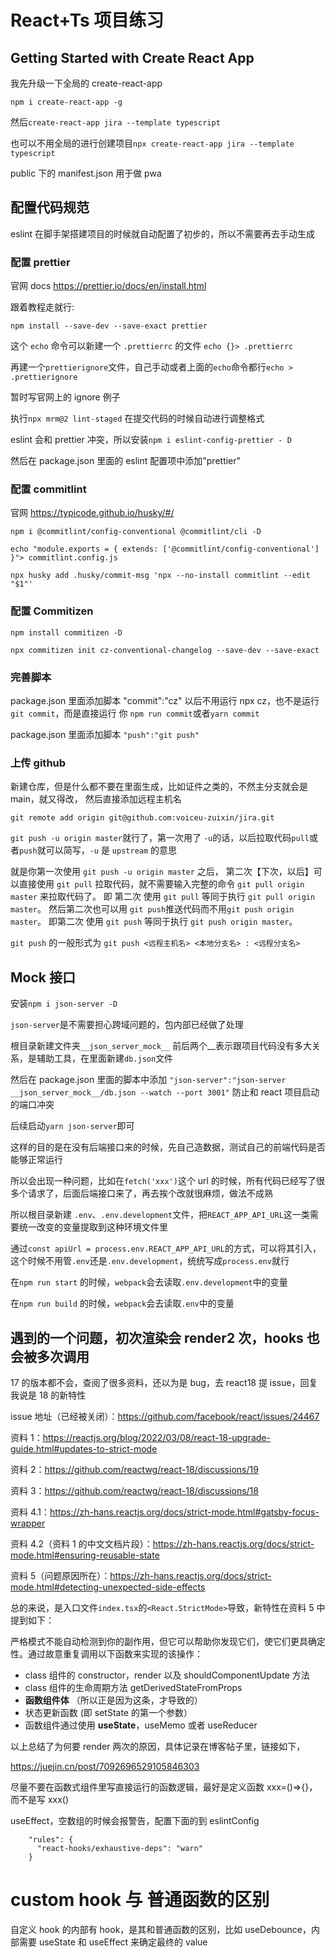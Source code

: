 # React+Ts 项目练习

## Getting Started with Create React App

我先升级一下全局的 create-react-app

`npm i create-react-app -g`

然后`create-react-app jira --template typescript`

也可以不用全局的进行创建项目`npx create-react-app jira --template typescript`

public 下的 manifest.json 用于做 pwa

## 配置代码规范

eslint 在脚手架搭建项目的时候就自动配置了初步的，所以不需要再去手动生成

### 配置 prettier

官网 docs https://prettier.io/docs/en/install.html

跟着教程走就行:

`npm install --save-dev --save-exact prettier`

这个 `echo` 命令可以新建一个 `.prettierrc` 的文件 `echo {}> .prettierrc`

再建一个`prettierignore`文件，自己手动或者上面的`echo`命令都行`echo > .prettierignore`

暂时写官网上的 ignore 例子

执行`npx mrm@2 lint-staged` 在提交代码的时候自动进行调整格式

eslint 会和 prettier 冲突，所以安装`npm i eslint-config-prettier - D`

然后在 package.json 里面的 eslint 配置项中添加"prettier"

### 配置 commitlint

官网 https://typicode.github.io/husky/#/

`npm i @commitlint/config-conventional @commitlint/cli -D`

`echo "module.exports = { extends: ['@commitlint/config-conventional'] }"> commitlint.config.js`

`npx husky add .husky/commit-msg 'npx --no-install commitlint --edit "$1"'`

### 配置 Commitizen

`npm install commitizen -D`

`npx commitizen init cz-conventional-changelog --save-dev --save-exact`

### 完善脚本

package.json 里面添加脚本 "commit":"cz"
以后不用运行 npx cz，也不是运行 `git commit`，而是直接运行 你 `npm run commit`或者`yarn commit`

package.json 里面添加脚本 `"push":"git push"`

### 上传 github

新建仓库，但是什么都不要在里面生成，比如证件之类的，不然主分支就会是 main，就又得改，
然后直接添加远程主机名

`git remote add origin git@github.com:voiceu-zuixin/jira.git`

`git push -u origin master`就行了，第一次用了 `-u`的话，以后拉取代码`pull`或者`push`就可以简写，`-u` 是 `upstream` 的意思

就是你第一次使用 `git push -u origin master` 之后，
第二次【下次，以后】可以直接使用 `git pull` 拉取代码，就不需要输入完整的命令 `git pull origin master` 来拉取代码了。
即 第二次 使用 `git pull` 等同于执行 `git pull origin master`。
然后第二次也可以用 `git push`推送代码而不用`git push origin master`。
即第二次 使用 `git push` 等同于执行 `git push origin master`。

`git push` 的一般形式为 `git push <远程主机名> <本地分支名> : <远程分支名>`

## Mock 接口

安装`npm i json-server -D`

`json-server`是不需要担心跨域问题的，包内部已经做了处理

根目录新建文件夹`__json_server_mock__` 前后两个\_\_表示跟项目代码没有多大关系，是辅助工具，在里面新建`db.json`文件

然后在 package.json 里面的脚本中添加 `"json-server":"json-server __json_server_mock__/db.json --watch --port 3001"` 防止和 react 项目启动的端口冲突

后续启动`yarn json-server`即可

这样的目的是在没有后端接口来的时候，先自己造数据，测试自己的前端代码是否能够正常运行

所以会出现一种问题，比如在`fetch('xxx')`这个 url 的时候，所有代码已经写了很多个请求了，后面后端接口来了，再去挨个改就很麻烦，做法不成熟

所以根目录新建 `.env`、`.env.development`文件，把`REACT_APP_API_URL`这一类需要统一改变的变量提取到这种环境文件里

通过`const apiUrl = process.env.REACT_APP_API_URL`的方式，可以将其引入，这个时候不用管`.env`还是`.env.development`，统统写成`process.env`就行

在`npm run start` 的时候，`webpack`会去读取`.env.development`中的变量

在`npm run build` 的时候，`webpack`会去读取`.env`中的变量

## 遇到的一个问题，初次渲染会 render2 次，hooks 也会被多次调用

17 的版本都不会，查阅了很多资料，还以为是 bug，去 react18 提 issue，回复我说是 18 的新特性

issue 地址（已经被关闭）：https://github.com/facebook/react/issues/24467

资料 1：https://reactjs.org/blog/2022/03/08/react-18-upgrade-guide.html#updates-to-strict-mode

资料 2：https://github.com/reactwg/react-18/discussions/19

资料 3：https://github.com/reactwg/react-18/discussions/18

资料 4.1：https://zh-hans.reactjs.org/docs/strict-mode.html#gatsby-focus-wrapper

资料 4.2（资料 1 的中文文档片段）：https://zh-hans.reactjs.org/docs/strict-mode.html#ensuring-reusable-state

资料 5（问题原因所在）：https://zh-hans.reactjs.org/docs/strict-mode.html#detecting-unexpected-side-effects

总的来说，是入口文件`index.tsx`的`<React.StrictMode>`导致，新特性在资料 5 中提到如下：

严格模式不能自动检测到你的副作用，但它可以帮助你发现它们，使它们更具确定性。通过故意重复调用以下函数来实现的该操作：

- class 组件的 constructor，render 以及 shouldComponentUpdate 方法
- class 组件的生命周期方法 getDerivedStateFromProps
- **函数组件体** （所以正是因为这条，才导致的）
- 状态更新函数 (即 setState 的第一个参数）
- 函数组件通过使用 **useState**，useMemo 或者 useReducer

以上总结了为何要 render 两次的原因，具体记录在博客帖子里，链接如下，

https://juejin.cn/post/7092696529105846303

尽量不要在函数式组件里写直接运行的函数逻辑，最好是定义函数 xxx=()=>{}，而不是写 xxx()

useEffect，空数组的时候会报警告，配置下面的到 eslintConfig

```
    "rules": {
      "react-hooks/exhaustive-deps": "warn"
    }
```

# custom hook 与 普通函数的区别

自定义 hook 的内部有 hook，是其和普通函数的区别，比如 useDebounce，内部需要 useState 和 useEffect 来确定最终的 value
